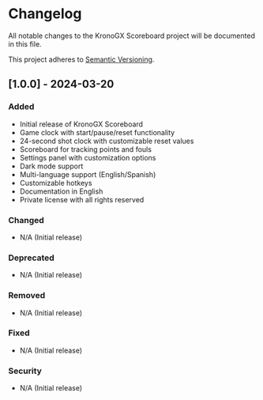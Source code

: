 # Changelog

All notable changes to the KronoGX Scoreboard project will be documented in this file.

This project adheres to [Semantic Versioning](https://semver.org/spec/v2.0.0.html).

## [1.0.0] - 2024-03-20

### Added
- Initial release of KronoGX Scoreboard
- Game clock with start/pause/reset functionality
- 24-second shot clock with customizable reset values
- Scoreboard for tracking points and fouls
- Settings panel with customization options
- Dark mode support
- Multi-language support (English/Spanish)
- Customizable hotkeys
- Documentation in English
- Private license with all rights reserved

### Changed
- N/A (Initial release)

### Deprecated
- N/A (Initial release)

### Removed
- N/A (Initial release)

### Fixed
- N/A (Initial release)

### Security
- N/A (Initial release) 